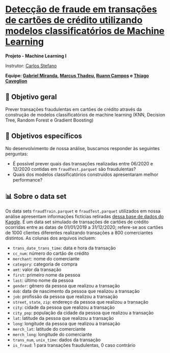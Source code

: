 # [Detecção de fraude em transações de cartões de crédito utilizando modelos classificatórios de Machine Learning](https://github.com/grmirand4/sc2023-deteccao-fraude-machine-learning)

**Projeto - Machine Learning I**

Instrutor: [Carlos Stefano](https://www.linkedin.com/in/carlos-stefano/)

**Equipe: [Gabriel Miranda](https://www.linkedin.com/in/grmiranda/), [Marcus Thadeu](https://www.linkedin.com/in/marcus-thadeu/), [Ruann Campos](https://www.linkedin.com/in/ruann-campos/) e [Thiago Caveglion](https://www.linkedin.com/in/thiago-caveglion/)**

## 🎯 Objetivo geral
Prever transações fraudulentas em cartões de crédito através da construção de modelos classificatórios de machine learning (KNN, Decision Tree, Random Forest e Gradient Boosting)

## 📝 Objetivos específicos
No desenvolvimento de nossa análise, buscamos responder às seguintes perguntas:
* É possível prever quais das transações realizadas entre 06/2020 e 12/2020 contidas em `fraudTest.parquet` são fraudulentas?
* Quais dos modelos classificatórios construídos apresentaram melhor performance?

## 📊 Sobre o data set
Os data sets `fraudTrain.parquet` e `fraudTest.parquet` utilizados em nossa análise apresentam informações fictícias retiradas [dessa base de dados do Kaggle](https://www.kaggle.com/datasets/kartik2112/fraud-detection). É um data set simulado de transações de cartões de crédito ocorridas entre as datas de 01/01/2019 a 31/12/2020; refere-se aos cartões de 1000 clientes diferentes realizando transações a 800 comerciantes distintos. As colunas dos arquivos incluem:
* `trans_date_trans_time`: data e hora da transação
* `cc_num`: número do cartão de crédito
* `merchant`: nome do comerciante
* `category`: categoria de compra
* `amt`: valor da transação
* `first`: primeiro nome da pessoa
* `last`: último nome da pessoa
* `gender`: gênero da pessoa que realizou a transação
* `dob`: data de nascimento da pessoa que realizou a transação
* `job`: profissão da pessoa que realizou a transação
* `street`, `state`, `zip`: endereço da pessoa que realizou a transação
* `city`: cidade da pessoa que realizou a transação
* `city_pop`: população da cidade da pessoa que realizou a transação
* `lat`: latitude da pessoa que realizou a transação
* `long`: longitude da pessoa que realizou a transação
* `merch_lat`: latitude do comerciante
* `merch_long`: longitude do comerciante
* `trans_num`, `unix_time`: dados da transação
* `is_fraud`: 1 para transações fraudulentas, 0 caso contrário
